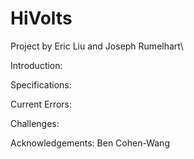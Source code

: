 # HiVolts
Project by Eric Liu and Joseph Rumelhart\

Introduction: 

Specifications:

Current Errors:

Challenges:

Acknowledgements: 
Ben Cohen-Wang